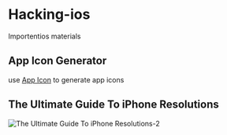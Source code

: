 # Hacking-ios

Importentios materials

## App Icon Generator

use  [App Icon](https://appicon.co/#image-sets) to generate app icons

## The Ultimate Guide To iPhone Resolutions

![The Ultimate Guide To iPhone Resolutions-2](https://user-images.githubusercontent.com/14274827/79841255-c8990b80-83d4-11ea-99f9-430d35ce20a2.jpg)

